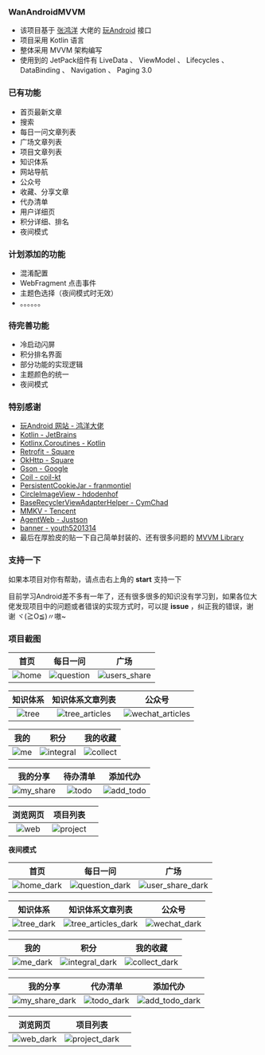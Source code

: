 ### WanAndroidMVVM
- 该项目基于 [张鸿洋](https://github.com/hongyangAndroid) 大佬的 [玩Android](https://www.wanandroid.com/blog/show/2) 接口
- 项目采用 Kotlin 语言
- 整体采用  MVVM 架构编写
- 使用到的 JetPack组件有 LiveData 、 ViewModel 、 Lifecycles 、 DataBinding 、 Navigation 、 Paging 3.0

### 已有功能

- 首页最新文章
- 搜索
- 每日一问文章列表
- 广场文章列表
- 项目文章列表
- 知识体系
- 网站导航
- 公众号
- 收藏、分享文章
- 代办清单
- 用户详细页
- 积分详细、排名
- 夜间模式

### 计划添加的功能

- 混淆配置
- WebFragment 点击事件
- 主题色选择（夜间模式时无效）
- 。。。。。。

### 待完善功能

- 冷启动闪屏
- 积分排名界面
- 部分功能的实现逻辑
- 主题颜色的统一
- 夜间模式

### 特别感谢

- [玩Android 网站  -  鸿洋大佬](https://www.wanandroid.com/)
- [Kotlin - JetBrains](https://github.com/JetBrains/kotlin)
- [Kotlinx.Coroutines - Kotlin](https://github.com/Kotlin/kotlinx.coroutines)
- [Retrofit - Square](https://github.com/square/retrofit)
- [OkHttp - Square](https://github.com/square/okhttp)
- [Gson - Google](https://github.com/google/gson)
- [Coil - coil-kt](https://github.com/coil-kt/coil)
- [PersistentCookieJar - franmontiel](https://github.com/franmontiel/PersistentCookieJar)
- [CircleImageView - hdodenhof](https://github.com/hdodenhof/CircleImageView)
- [BaseRecyclerViewAdapterHelper - CymChad](https://github.com/CymChad/BaseRecyclerViewAdapterHelper)
- [MMKV - Tencent](https://github.com/Tencent/MMKV)
- [AgentWeb - Justson](https://github.com/Justson/AgentWeb)
- [banner - youth5201314](https://github.com/youth5201314/banner)
- 最后在厚脸皮的贴一下自己简单封装的、还有很多问题的 [MVVM Library](https://github.com/RobbinM/MVVMScaffold)

### 支持一下

如果本项目对你有帮助，请点击右上角的 **start** 支持一下

目前学习Android差不多有一年了，还有很多很多的知识没有学习到，如果各位大佬发现项目中的问题或者错误的实现方式时，可以提 **issue** ，纠正我的错误，谢谢 ヾ(≧O≦)〃嗷~

### 项目截图

|                        首页                        |                          每日一问                          |                             广场                             |
| :------------------------------------------------: | :--------------------------------------------------------: | :----------------------------------------------------------: |
| ![home](screenshots/me.robbin.wanandroid_home.jpg) | ![question](screenshots\me.robbin.wanandroid_question.jpg) | ![users_share](screenshots\me.robbin.wanandroid_usersshare.jpg) |

|                      知识体系                      |                       知识体系文章列表                       |                            公众号                            |
| :------------------------------------------------: | :----------------------------------------------------------: | :----------------------------------------------------------: |
| ![tree](screenshots\me.robbin.wanandroid_tree.jpg) | ![tree_articles](screenshots\me.robbin.wanandroid_tree_articles.jpg) | ![wechat_articles](screenshots\me.robbin.wanandroid_wechat_articles.jpg) |

|                      我的                      |                            积分                            |                         我的收藏                         |
| :--------------------------------------------: | :--------------------------------------------------------: | :------------------------------------------------------: |
| ![me](screenshots\me.robbin.wanandroid_me.jpg) | ![integral](screenshots\me.robbin.wanandroid_integral.jpg) | ![collect](screenshots\me.robbin.wanandroid_collect.jpg) |

|                          我的分享                          |                      待办清单                      |                          添加代办                          |
| :--------------------------------------------------------: | :------------------------------------------------: | :--------------------------------------------------------: |
| ![my_share](screenshots\me.robbin.wanandroid_my_share.jpg) | ![todo](screenshots\me.robbin.wanandroid_todo.jpg) | ![add_todo](screenshots\me.robbin.wanandroid_add_todo.jpg) |

|                     浏览网页                     |                         项目列表                         |      |
| :----------------------------------------------: | :------------------------------------------------------: | ---- |
| ![web](screenshots\me.robbin.wanandroid_web.jpg) | ![project](screenshots\me.robbin.wanandroid_project.jpg) |      |

**夜间模式**

|                             首页                             |                           每日一问                           |                             广场                             |
| :----------------------------------------------------------: | :----------------------------------------------------------: | :----------------------------------------------------------: |
| ![home_dark](screenshots\me.robbin.wanandroid_home_dark.jpg) | ![question_dark](screenshots\me.robbin.wanandroid_question_dark.jpg) | ![user_share_dark](screenshots\me.robbin.wanandroid_users_share_dark.jpg) |

|                           知识体系                           |                       知识体系文章列表                       |                            公众号                            |
| :----------------------------------------------------------: | :----------------------------------------------------------: | :----------------------------------------------------------: |
| ![tree_dark](screenshots\me.robbin.wanandroid_tree_dark.jpg) | ![tree_articles_dark](screenshots\me.robbin.wanandroid_tree_articles_dark.jpg) | ![wechat_dark](screenshots\me.robbin.wanandroid_wechat_articles_dark.jpg) |

|                           我的                           |                             积分                             |                           我的收藏                           |
| :------------------------------------------------------: | :----------------------------------------------------------: | :----------------------------------------------------------: |
| ![me_dark](screenshots\me.robbin.wanandroid_me_dark.jpg) | ![integral_dark](screenshots\me.robbin.wanandroid_integral_dark.jpg) | ![collect_dark](screenshots\me.robbin.wanandroid_collect_dark.jpg) |

|                           我的分享                           |                           代办清单                           |                           添加代办                           |
| :----------------------------------------------------------: | :----------------------------------------------------------: | :----------------------------------------------------------: |
| ![my_share_dark](screenshots\me.robbin.wanandroid_my_share_dark.jpg) | ![todo_dark](screenshots\me.robbin.wanandroid_todo_dark.jpg) | ![add_todo_dark](screenshots\me.robbin.wanandroid_add_todo_dark.jpg) |

|                          浏览网页                          |                           项目列表                           |      |
| :--------------------------------------------------------: | :----------------------------------------------------------: | ---- |
| ![web_dark](screenshots\me.robbin.wanandroid_web_dark.jpg) | ![project_dark](screenshots\me.robbin.wanandroid_project_dark.jpg) |      |

